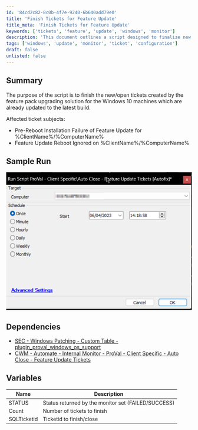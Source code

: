 ```yaml
---
id: '84cd2c82-8c0b-4f7e-9240-6b640add79e0'
title: 'Finish Tickets for Feature Update'
title_meta: 'Finish Tickets for Feature Update'
keywords: ['tickets', 'feature', 'update', 'windows', 'monitor']
description: 'This document outlines a script designed to finalize new or open tickets related to the feature pack upgrade solution for Windows 10 machines that have been updated to the latest build. It details the affected ticket subjects, sample run, dependencies, and variables used in the script.'
tags: ['windows', 'update', 'monitor', 'ticket', 'configuration']
draft: false
unlisted: false
---
```

## Summary

The purpose of the script is to finish the new/open tickets created by the feature pack upgrading solution for the Windows 10 machines which are already updated to the latest build.

Affected ticket subjects:

- Pre-Reboot Installation Failure of Feature Update for %ClientName%/%ComputerName%
- Feature Update Reboot Ignored on %ClientName%/%ComputerName%

## Sample Run

![Sample Run](../../../static/img/Auto-Close---Feature-Update-Tickets-Autofix/image_1.png)

## Dependencies

- [SEC - Windows Patching - Custom Table - plugin_proval_windows_os_support](https://proval.itglue.com/DOC-5078775-7780690)
- [CWM - Automate - Internal Monitor - ProVal - Client Specific - Auto Close - Feature Update Tickets](https://proval.itglue.com/DOC-5078775-12579658)

## Variables

| Name        | Description                                    |
|-------------|------------------------------------------------|
| STATUS      | Status returned by the monitor set (FAILED/SUCCESS) |
| Count       | Number of tickets to finish                     |
| SQLTicketid | Ticketid to finish/close                       |






